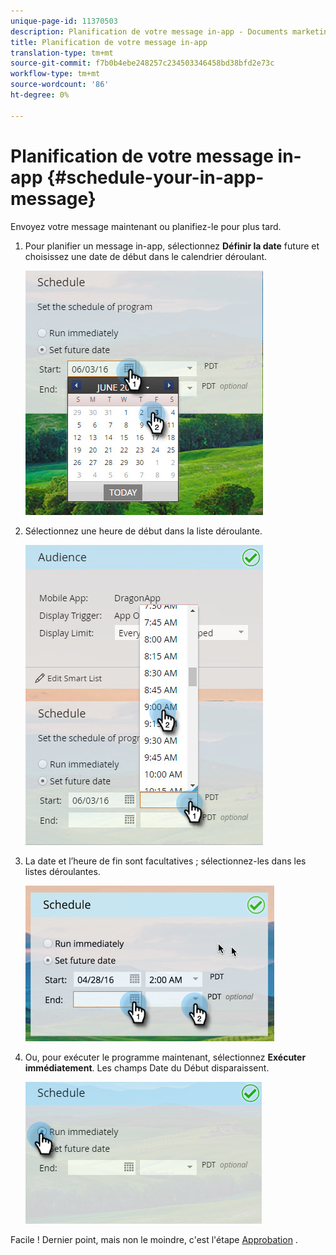 ```yaml
---
unique-page-id: 11370503
description: Planification de votre message in-app - Documents marketing - Documentation du produit
title: Planification de votre message in-app
translation-type: tm+mt
source-git-commit: f7b0b4ebe248257c234503346458bd38bfd2e73c
workflow-type: tm+mt
source-wordcount: '86'
ht-degree: 0%

---
```



# Planification de votre message in-app {#schedule-your-in-app-message}

Envoyez votre message maintenant ou planifiez-le pour plus tard.

1. Pour planifier un message in-app, sélectionnez **Définir la date** future et choisissez une date de début dans le calendrier déroulant.

   ![](assets/schedule-your-in-app-message-1.png)

1. Sélectionnez une heure de début dans la liste déroulante.

   ![](assets/schedule-your-in-app-message-2.png)

1. La date et l’heure de fin sont facultatives ; sélectionnez-les dans les listes déroulantes.

   ![](assets/schedule-your-in-app-message-3.png)

1. Ou, pour exécuter le programme maintenant, sélectionnez **Exécuter immédiatement**. Les champs Date du Début disparaissent.

   ![](assets/schedule-your-in-app-message-4.png)

Facile ! Dernier point, mais non le moindre, c&#39;est l&#39;étape [Approbation](approve-your-in-app-message.md) .
